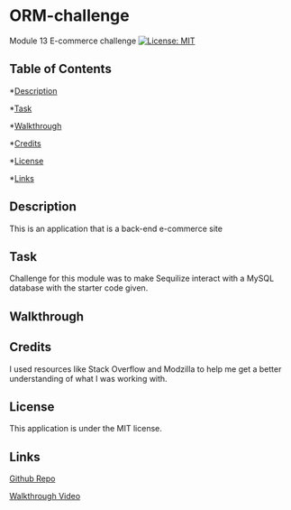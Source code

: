 # ORM-challenge
Module 13 E-commerce challenge 
[![License: MIT](https://img.shields.io/badge/License-MIT-yellow.svg)](https://opensource.org/licenses/MIT)

## Table of Contents
*[Description](#description)

*[Task](#task)

*[Walkthrough](#walkthrough)

*[Credits](#credits)

*[License](#license)

*[Links](#links)

## Description
This is an application that is a back-end e-commerce site

## Task
Challenge for this module was to make Sequilize interact with a MySQL database with the starter code given. 

## Walkthrough

## Credits
I used resources like Stack Overflow and Modzilla to help me get a better understanding of what I was working with. 

## License
This application is under the MIT license. 

## Links 
[Github Repo](https://github.com/jotex11/ORM-challenge)

[Walkthrough Video]()